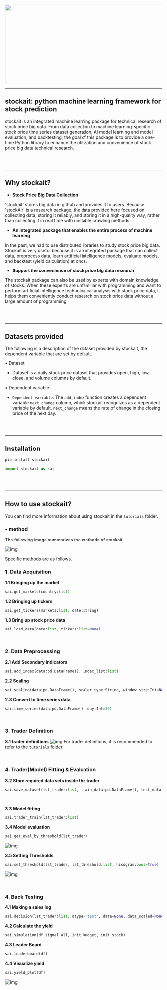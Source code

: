 <p align="center">
      <img width="600" height="254" src="/image/stockait.png">
    </p>


------
## stockait: python machine learning framework for stock prediction
stockait is an integrated machine learning package for technical research of stock price big data. From data collection to machine learning-specific stock price time series dataset generation, AI model learning and model evaluation, and backtesting, the goal of this package is to provide a one-time Python library to enhance the utilization and convenience of stock price big data technical research.

<br>
<br>




------
## Why stockait? 
- **Stock Price Big Data Collection** 

 'stockait' stores big data in github and provides it to users. Because 'stockAir' is a research package, the data provided here focused on collecting data, storing it reliably, and storing it in a high-quality way, rather than collecting it in real time with unstable crawling methods.

- **An integrated package that enables the entire process of machine learning** 

 In the past, we had to use distributed libraries to study stock price big data. Stockait is very useful because it is an integrated package that can collect data, preprocess data, learn artificial intelligence models, evaluate models, and backtest (yield calculation) at once.

- **Support the convenience of stock price big data research** 

 The stockait package can also be used by experts with domain knowledge of stocks. When these experts are unfamiliar with programming and want to perform artificial intelligence technological analysis with stock price data, it helps them conveniently conduct research on stock price data without a large amount of programming.

<br>
<br>


------
## Datasets provided
The following is a description of the dataset provided by stockait, the dependent variable that are set by default.

▪️ Dataset
- Dataset is a daily stock price dataset that provides open, high, low, close, and volume columns by default.

▪️ Dependent variable
- `Dependent variable`: The `add_index` function creates a dependent variable `next_change` column, which stockait recognizes as a dependent variable by default. `next_change` means the rate of change in the closing price of the next day.


<br>
<br>


------
## Installation
```python
pip install stockait
```

```python
import stockait as sai 
```


<br>
<br>

------
## How to use stockait? 
You can find more information about using stockait in the `tutorials` folder.


### ▪️ method 
The following image summarizes the methods of stockait.  

![img](./image/stockAI_img1.png)


Specific methods are as follows.

### 1. Data Acquisition 

**1.1 Bringing up the market**
```python
sai.get_markets(country:list)
```

**1.2 Bringing up tickers**
```python
sai.get_tickers(markets:list, date:string)
```

**1.3 Bring up stock price data**
```python
sai.load_data(date:list, tickers:list=None)
```

<br>

### 2. Data Preprocessing

**2.1 Add Secondary Indicators** 
```python
sai.add_index(data:pd.DataFrame(), index_list:list)
```

**2.2 Scaling**
```python
sai.scaling(data:pd.DataFrame(), scaler_type:String, window_size:Int=None)
```

**2.3 Convert to time series data**
```python
sai.time_series(data:pd.DataFrame(), day:Int=10)
```
<br>


### 3. Trader Definition
**3.1 trader definitions**
![img](./image/stockAI_img2.png)
For trader definitions, it is recommended to refer to the `tutorials` folder. 

<br>

### 4. Trader(Model) Fitting & Evaluation 
**3.2 Store required data sets inside the trader**
```python
sai.save_dataset(lst_trader:list, train_data:pd.DataFrame(), test_data:pd.DataFrame(), train_data_scaled:pd.DataFrame()=None, test_data_scaled:pd.DataFrame()=None)

```

<br>

**3.3 Model fitting**
```python
sai.trader_train(lst_trader:list)
```

**3.4 Model evaluation** 
```python
sai.get_eval_by_threshold(lst_trader)
```
![img](./image/evaluation.png)

**3.5 Setting Thresholds**
```python
sai.set_threshold(lst_trader, lst_threshold:list, hisogram:bool=True)
```
![img](./image/histogram.png)


<br>

### 4. Back Testing  
**4.1 Making a sales log**
```python
sai.decision(lst_trader:list, dtype='test', data=None, data_scaled=None)
```

**4.2 Calculate the yield**
```python
sai.simulation(df_signal_all, init_budget, init_stock)
```

**4.3 Leader Board**
```python
sai.leaderboard(df)
```

**4.4 Visualize yield** 
```python
sai.yield_plot(df)
```
![img](./image/yield_plot.png)
